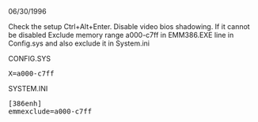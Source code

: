 06/30/1996

Check the setup Ctrl+Alt+Enter. Disable video bios shadowing. If it cannot be disabled Exclude memory range a000-c7ff in EMM386.EXE line in Config.sys and also exclude it in System.ini

CONFIG.SYS
<pre>
X=a000-c7ff
</pre>
SYSTEM.INI
<pre>
[386enh]
emmexclude=a000-c7ff 
</pre>
